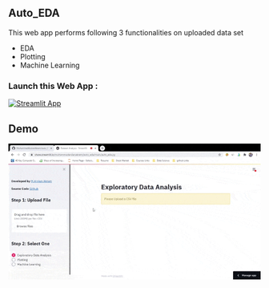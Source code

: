 ## Auto_EDA

This web app performs following 3 functionalities on uploaded data set
- EDA
- Plotting
- Machine Learning

### Launch this Web App :

[![Streamlit App](https://static.streamlit.io/badges/streamlit_badge_black_white.svg)](https://share.streamlit.io/muhammadarslanakram/auto_eda/main/auto_eda.py)

## Demo 

![Alt Text](https://github.com/MuhammadArslanAkram/auto_EDA/blob/main/auto_eda.gif)
